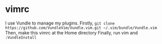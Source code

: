 # vimrc
I use Vundle to manage my plugins.
Firstly, 
`git clone https://github.com/VundleVim/Vundle.vim.git ~/.vim/bundle/Vundle.vim`
Then, make this vimrc at the Home directory
Finally, run vim and `:VundleInstall`

